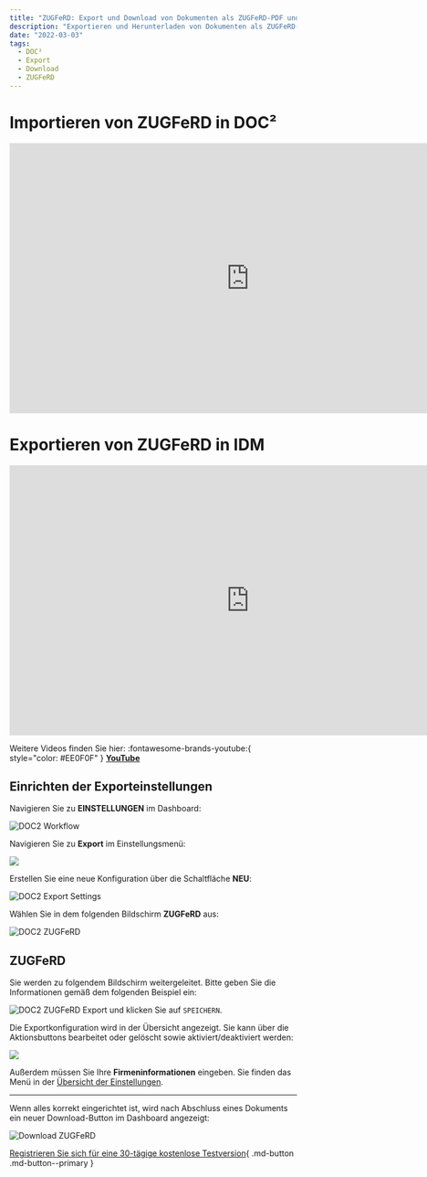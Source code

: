 ```yaml
---
title: "ZUGFeRD: Export und Download von Dokumenten als ZUGFeRD-PDF und Peppol BIS Billing"
description: "Exportieren und Herunterladen von Dokumenten als ZUGFeRD-PDF und Peppol BIS Billing mit DOC². Erfahren Sie, wie Sie ZUGFeRD in DOC² importieren und exportieren können."
date: "2022-03-03"
tags:
  - DOC²
  - Export
  - Download
  - ZUGFeRD
---
```


# Importieren von ZUGFeRD in DOC²

<div class="video-container">
<iframe width="840" height="472.5" src="https://www.youtube-nocookie.com/embed/e9ekKDj0rMU" frameborder="0" allow="accelerometer; autoplay; clipboard-write; encrypted-media; gyroscope; picture-in-picture" allowfullscreen></iframe>
</div>

# Exportieren von ZUGFeRD in IDM

<div class="video-container">
<iframe width="840" height="472.5" src="https://www.youtube-nocookie.com/embed/JUzkgCYdBU4" frameborder="0" allow="accelerometer; autoplay; clipboard-write; encrypted-media; gyroscope; picture-in-picture" allowfullscreen></iframe>
</div>

Weitere Videos finden Sie hier: :fontawesome-brands-youtube:{ style="color: #EE0F0F" } [__YouTube__](https://www.youtube.com/channel/UC19DwHXz5nwU2KBdtNr734g)

## Einrichten der Exporteinstellungen

Navigieren Sie zu **EINSTELLUNGEN** im Dashboard:

![DOC2 Workflow](/_images/doc2/DOC2_Dashboard_Settings.png)

Navigieren Sie zu **Export** im Einstellungsmenü:

![](/_images/doc2/DOC2_Settings_Export.png)

Erstellen Sie eine neue Konfiguration über die Schaltfläche **NEU**:

![DOC2 Export Settings](/_images/doc2/DOC2_ExportSettings_new.png)

Wählen Sie in dem folgenden Bildschirm **ZUGFeRD** aus:

![DOC2 ZUGFeRD](/_images/doc2/DOC2_ExportSettings_SelectIntegration_Zugferd.png)

## **ZUGFeRD**

Sie werden zu folgendem Bildschirm weitergeleitet. Bitte geben Sie die Informationen gemäß dem folgenden Beispiel ein:

![DOC2 ZUGFeRD Export](/_images/doc2/DOC2_ExportSettings_Zugferd.png)
und klicken Sie auf `SPEICHERN`.

Die Exportkonfiguration wird in der Übersicht angezeigt. Sie kann über die Aktionsbuttons bearbeitet oder gelöscht sowie aktiviert/deaktiviert werden:

![](/_images/doc2/DOC2_ExportSettings_Zugferd_ON.png)

Außerdem müssen Sie Ihre **Firmeninformationen** eingeben. Sie finden das Menü in der [Übersicht der Einstellungen](/doc2/company-information/).

* * *

Wenn alles korrekt eingerichtet ist, wird nach Abschluss eines Dokuments ein neuer Download-Button im Dashboard angezeigt:

![Download ZUGFeRD](/_images/doc2/DOC2_Download_ZugferdPDF.png)

[Registrieren Sie sich für eine 30-tägige kostenlose Testversion](https://app.polydocs.io){ .md-button .md-button--primary }